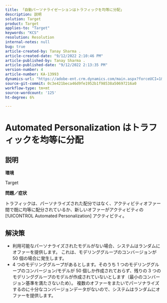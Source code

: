 ```yaml
---
title: 「自動パーソナライゼーションはトラフィックを均等に分配」
description: 説明
solution: Target
product: Target
applies-to: "Target"
keywords: "KCS"
resolution: Resolution
internal-notes: null
bug: true
article-created-by: Tanay Sharma .
article-created-date: "9/12/2022 2:10:46 PM"
article-published-by: Tanay Sharma .
article-published-date: "9/12/2022 2:13:35 PM"
version-number: 4
article-number: KA-13993
dynamics-url: "https://adobe-ent.crm.dynamics.com/main.aspx?forceUCI=1&pagetype=entityrecord&etn=knowledgearticle&id=e6ab04b1-a432-ed11-9db1-002248086735"
source-git-commit: 0c3e421beca46d9fe1952b1f98538a50697216a0
workflow-type: tm+mt
source-wordcount: '125'
ht-degree: 6%

---
```


# Automated Personalization はトラフィックを均等に分配

## 説明


<b>環境</b>

Target



<b>問題／症状</b>

トラフィックは、パーソナライズされた配分ではなく、アクティビティオファー間で既に均等に配分されているか、新しいオファーがアクティビティの [!UICONTROL Automated Personalization] アクティビティ。


## 解決策


- 利用可能なパーソナライズされたモデルがない場合、システムはランダムにオファーを提供します。 これは、モデリンググループのコンバージョンが 50 個の場合に発生します。
- 4 つのモデリンググループがあるとします。そのうち 1 つのモデリンググループのコンバージョン/モデルが 50 個しか作成されておらず、残りの 3 つのモデリンググループのモデルが作成されていないとします（最小のコンバージョン基準を満たさないため）。 複数のオファーをまたいでパーソナライズするのに十分なコンバージョンデータがないので、システムはランダムにオファーを提供します。

